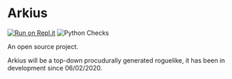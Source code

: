 # Arkius

[![Run on Repl.it](https://repl.it/badge/github/DoAltPlusF4/Arkius)](https://repl.it/github/DoAltPlusF4/Arkius)
![Python Checks](https://github.com/DoAltPlusF4/Arkius/workflows/Python%20application/badge.svg)

An open source project.

Arkius will be a top-down procudurally generated roguelike, it has been in development since 06/02/2020.
